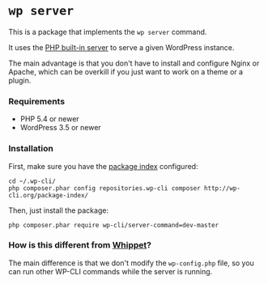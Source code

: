 `wp server`
===========

This is a package that implements the `wp server` command.

It uses the [PHP built-in server](http://php.net/manual/en/features.commandline.webserver.php) to serve a given WordPress instance.

The main advantage is that you don't have to install and configure Nginx or Apache, which can be overkill if you just want to work on a theme or a plugin.

### Requirements

* PHP 5.4 or newer
* WordPress 3.5 or newer

### Installation

First, make sure you have the [package index](http://wp-cli.org/package-index/) configured:

```
cd ~/.wp-cli/
php composer.phar config repositories.wp-cli composer http://wp-cli.org/package-index/
```

Then, just install the package:

```
php composer.phar require wp-cli/server-command=dev-master
```

### How is this different from [Whippet](https://github.com/dxw/whippet/)?

The main difference is that we don't modify the `wp-config.php` file, so you can run other WP-CLI commands while the server is running.

